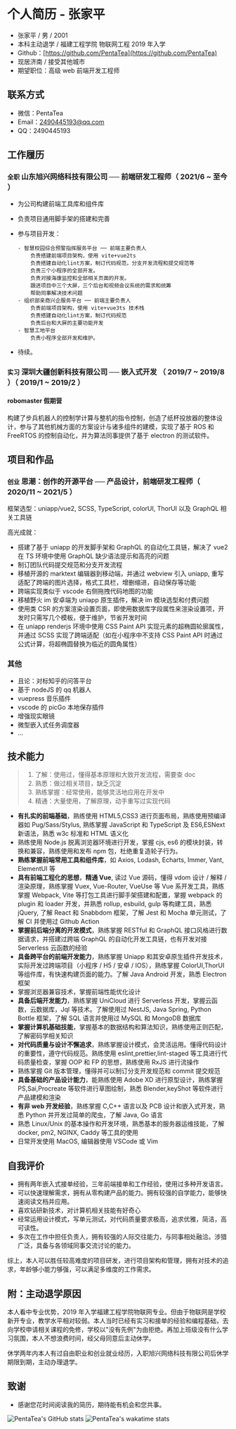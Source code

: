 # 个人简历 - 张家平

- 张家平 / 男 / 2001
- 本科主动退学 / 福建工程学院 物联网工程 2019 年入学
- Github：[https://github.com/PentaTea](https://github.com/PentaTea)
- 现居济南 / 接受其他城市
- 期望职位：高级 web 前端开发工程师

## 联系方式

- 微信：PentaTea
- Email：2490445193@qq.com
- QQ：2490445193

## 工作履历

### `全职` 山东旭兴网络科技有限公司 ── 前端研发工程师（ 2021/6 ~ 至今 ）

- 为公司构建前端工具库和组件库
- 负责项目通用脚手架的搭建和完善
- 参与项目开发：

    ```
    - 智慧校园综合预警指挥服务平台 ── 前端主要负责人
        负责搭建前端项目架构，使用 vite+vue2ts
        负责搭建自动化lint方案，制订代码规范，分支开发流程和提交规范等
        负责三个小程序的全部开发。
        负责对接海康监控和全部相关页面的开发。
        跟进项目中三个大屏，三个后台和视频会议系统的需求和统筹
        帮助同事解决技术问题
    - 组织部亲商兴企服务平台 ── 前端主要负责人
        负责前端项目架构，使用 vite+vue3ts 技术栈
        负责搭建自动化lint方案，制订代码规范
        负责后台和大屏的主要功能开发
    - 智慧工地平台
        负责小程序全部开发和维护。
    ```

- 待续。

### `实习` 深圳大疆创新科技有限公司 ── 嵌入式开发 （ 2019/7 ~ 2019/8 ）（ 2019/1 ~ 2019/2 ）

#### robomaster 假期营

构建了步兵机器人的控制学计算与整机的指令控制，创造了纸杯投放器的整体设计，参与了其他机械方面的方案设计与诸多组件的建模，实现了基于 ROS 和 FreeRTOS 的控制自动化，并为算法同事提供了基于 electron 的测试软件。

## 项目和作品

### `创业` 思潮：创作的开源平台 ── 产品设计，前端研发工程师（ 2020/11 ~ 2021/5 ）

框架选型：uniapp/vue2, SCSS, TypeScript, colorUI, ThorUI 以及 GraphQL 相关工具链

高光成就：
- 搭建了基于 uniapp 的开发脚手架和 GraphQL 的自动化工具链，解决了 vue2 在 TS 环境中使用 GraphQL 缺少语法提示和高亮的问题
- 制订团队代码提交规范和分支开发流程
- 移植开源的 marktext 编辑器到移动端，并通过 webview 引入 uniapp, 重写适配了跨端的图片选择，格式工具栏，增删缩进，自动保存等功能
- 跨端实现类似于 vscode 右侧拖拽代码地图的功能
- 移植野火 im 安卓端为 uniapp 原生插件，解决 im 模块选型和付费问题
- 使用类 CSR 的方案渲染设置页面，即使用数据库字段属性来渲染设置项，开发时只需写几个模板，便于维护，节省开发时间
- 在 uniapp renderjs 环境中使用 CSS Paint API 实现元素的超椭圆轮廓属性，并通过 SCSS 实现了跨端适配（如在小程序中不支持 CSS Paint API 时通过公式计算，将超椭圆替换为临近的圆角属性）

### 其他

- 且论：对标知乎的问答平台
- 基于 nodeJS 的 qq 机器人
- vuepress 音乐插件
- vscode 的 picGo 本地保存插件
- 增强现实眼镜
- 微型嵌入式任务调度器
- ...

## 技术能力

> 1. 了解：使用过，懂得基本原理和大致开发流程，需要查 doc
> 2. 熟悉：做过相关项目，缺乏沉淀
> 3. 熟练掌握：经常使用，能够灵活地应用在开发中
> 4. 精通：大量使用，了解原理，动手重写过实现代码

- __有扎实的前端基础__，熟练使用 HTML5,CSS3 进行页面布局，熟练使用预编译器如 Pug/Sass/Stylus, 熟练掌握 JavaScript 和 TypeScript 及 ES6,ESNext 新语法，熟悉 w3c 标准和 HTML 语义化
- 熟练使用 Node.js 脱离浏览器环境进行开发，掌握 cjs, es6 的模块封装，转换和兼容，熟练使用和发布 npm 包，杜绝重复造轮子行为。
- __熟练掌握前端常用工具和组件库__，如 Axios, Lodash, Echarts, Immer, Vant, ElementUI 等
- __具有前端工程化的思想__，__精通 Vue__, 读过 Vue 源码，懂得 vdom 设计 / 解释 / 渲染原理，熟练掌握 Vuex, Vue-Router, VueUse 等 Vue 系开发工具，熟练掌握 Webpack, Vite 等打包工具进行脚手架搭建和配置，掌握 webpack 的 plugin 和 loader 开发，并熟悉 rollup, esbuild, gulp 等构建工具，熟悉 jQuery, 了解 React 和 Snabbdom 框架，了解 Jest 和 Mocha 单元测试，了解 CI 并使用过 Github Action
- __掌握前后端分离的开发模式__，熟练掌握 RESTful 和 GraphQL 接口风格进行数据请求，并搭建过跨端 GraphQL 的自动化开发工具链，也有开发对接 Serverless 云函数的经验
- __具备跨平台的前端开发能力__，熟练掌握 Uniapp 和其安卓原生插件开发技术，实际开发过跨端项目（小程序 / H5 / 安卓 / IOS），熟练掌握 ColorUI,ThorUI 等组件库，有快速构建页面的能力。了解 Java Android 开发，熟悉 Electron 框架
- 掌握浏览器兼容技术，掌握前端性能优化设计
- __具备后端开发能力__，熟练掌握 UniCloud 进行 Serverless 开发，掌握云函数，云数据库，Jql 等技术。了解使用过 NestJS, Java Spring, Python Bottle 框架，了解 SQL 语言并使用过 MySQL 和 MongoDB 数据库
- __掌握计算机基础技能__，掌握基本的数据结构和算法知识，熟练使用正则匹配，了解密码学相关知识
- __对代码质量与设计不懈追求__，熟练掌握设计模式，会灵活运用。懂得代码设计的重要性，遵守代码规范。熟练使用 eslint,prettier,lint-staged 等工具进行代码质量检查，掌握 OOP 和 FP 的思想，熟练使用 RxJS 进行流操作
- 熟练掌握 Git 版本管理，懂得并可以制订分支开发规范和 commit 提交规范
- __具备基础的产品设计能力__，能熟练使用 Adobe XD 进行原型设计，熟练掌握 PS,Sai,Procreate 等软件进行草图绘制，熟悉 Blender,keyShot 等软件进行产品建模和渲染
- __有非 web 开发经验__，熟练掌握 C,C++ 语言以及 PCB 设计和嵌入式开发，熟悉 Python 并开发过简单的爬虫，了解 Java, Go 语言
- 熟悉 Linux/Unix 的基本操作和开发环境，熟悉基本的服务器运维技能，了解 docker, pm2, NGINX, Caddy 等工具的使用
- 日常开发使用 MacOS, 编辑器使用 VSCode 或 Vim 

## 自我评价

- 拥有两年嵌入式接单经验，三年前端接单和工作经验，使用过多种开发语言。
- 可以快速理解需求，拥有从零构建产品的能力。拥有较强的自学能力，能够快速阅读文档并应用。
- 喜欢钻研新技术，对计算机相关技能有好奇心
- 经常运用设计模式，写单元测试，对代码质量要求极高，追求优雅，简洁，高可读性。
- 多次在工作中担任负责人，拥有较强的人际交往能力，与同事相处融洽。涉猎广泛，具备与各领域同事交流讨论的能力。

综上，本人可以胜任较高难度的项目研发，进行项目架构和管理，拥有对技术的追求，年龄够小能力够强，可以满足多维度的工作需求。

## 附：主动退学原因

本人看中专业优势，2019 年入学福建工程学院物联网专业。但由于物联网是学校新开专业，教学水平相对较弱。本人当时已经有实习和接单的经验和编程基础，去向学校申请相关课程的免修，学校以"没有先例"为由拒绝。再加上班级没有什么学习氛围，本人不想浪费时间，经父母同意后主动休学。

休学两年内本人有过自由职业和创业就业经历，入职旭兴网络科技有限公司后休学期限到期，主动办理退学。

## 致谢

- 感谢您花时间阅读我的简历，期待能有机会和您共事。

![PentaTea's GitHub stats](https://github-readme-stats.vercel.app/api?username=PentaTea&theme=vue&show_icons=true&count_private=true)
![PentaTea's wakatime stats](https://github-readme-stats.vercel.app/api/wakatime?username=PentaTea&theme=vue&show_icons=true&count_private=true)
